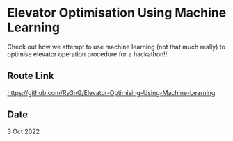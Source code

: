 # Elevator Optimisation Using Machine Learning

Check out how we attempt to use machine learning (not that much really) to optimise elevator operation procedure for a hackathon!!

## Route Link

https://github.com/Ry3nG/Elevator-Optimising-Using-Machine-Learning

## Date

3 Oct 2022
